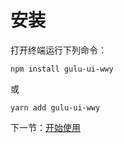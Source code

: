 # 安装

打开终端运行下列命令：

```
npm install gulu-ui-wwy
```

或

```
yarn add gulu-ui-wwy
```

下一节：[开始使用](#/doc/get-started)